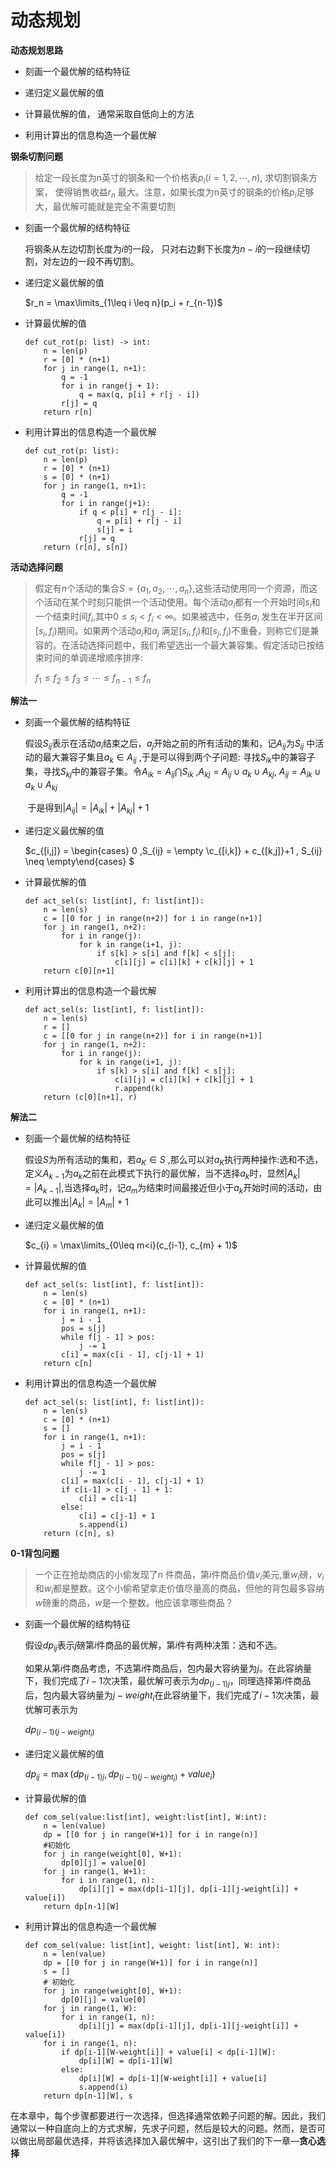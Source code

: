 # 动态规划

**动态规划思路**

- 刻画一个最优解的结构特征

- 递归定义最优解的值

- 计算最优解的值， 通常采取自低向上的方法

- 利用计算出的信息构造一个最优解

**钢条切割问题**

> 给定一段长度为n英寸的钢条和一个价格表$p_i$($i = 1, 2,\cdots,n$), 求切割钢条方案， 使得销售收益$r_n$ 最大。注意，如果长度为n英寸的钢条的价格$p_i$足够大，最优解可能就是完全不需要切割

- 刻画一个最优解的结构特征
  
  将钢条从左边切割长度为$i$的一段， 只对右边剩下长度为$n-i$的一段继续切割，对左边的一段不再切割。

- 递归定义最优解的值
  
  $r_n = \max\limits_{1\leq i \leq n}(p_i + r_{n-1})$

- 计算最优解的值         
  
  ```
  def cut_rot(p: list) -> int:
      n = len(p)
      r = [0] * (n+1)
      for j in range(1, n+1):
          q = -1
          for i in range(j + 1):
              q = max(q, p[i] + r[j - i])
          r[j] = q
      return r[n]
  ```

- 利用计算出的信息构造一个最优解
  
  ```
  def cut_rot(p: list):
      n = len(p)
      r = [0] * (n+1)
      s = [0] * (n+1)
      for j in range(1, n+1):
          q = -1
          for i in range(j+1):
              if q < p[i] + r[j - i]:
                  q = p[i] + r[j - i]
                  s[j] = i
              r[j] = q
      return (r[n], s[n])
  ```

**活动选择问题**

> 假定有$n$个活动的集合$S=\{a_1,a_2,\cdots,a_n\}$,这些活动使用同一个资源，而这个活动在某个时刻只能供一个活动使用。每个活动$a_i$都有一个开始时间$s_i$和一个结束时间$f_i$,其中$0\leq s_i<f_i<\infty$。如果被选中，任务$a_i$ 发生在半开区间$[s_i, f_i)$期间。如果两个活动$a_i$和$a_j$ 满足$[s_i, f_i)$和$[s_j, f_i)$不重叠，则称它们是兼容的。在活动选择问题中，我们希望选出一个最大兼容集。假定活动已按结束时间的单调递增顺序排序:
> 
> $f_1\leq f_2\leq f_3\leq \cdots\leq f_{n-1}\leq f_n$

**解法一**

- 刻画一个最优解的结构特征
  
  假设$S_{ij}$表示在活动$a_i$结束之后，$a_j$开始之前的所有活动的集和，记$A_{ij}$为$S_{ij}$ 中活动的最大兼容子集且$a_k\in A_{ij}$ ,于是可以得到两个子问题: 寻找$S_{ik}$中的兼容子集，寻找$S_{kj}$中的兼容子集。令$A_{ik} = A_{ij} \bigcap S_{ik}$ ,$A_{kj} = A_{ij} \cup {a_k}\cup A_{kj}$, $A_{ij} = A_{ik}\cup{a_k}\cup A_{kj}$

       于是得到$|A_{ij}| = |A_{ik}| + |A_{kj}| + 1$

- 递归定义最优解的值
  
  $c_{[i,j]} = \begin{cases} 0 ,S_{ij} = \empty \\c_{[i,k]} + c_{[k,j]}+1 , S_{ij} \neq \empty\end{cases} $

- 计算最优解的值
  
  ```
  def act_sel(s: list[int], f: list[int]):
      n = len(s)
      c = [[0 for j in range(n+2)] for i in range(n+1)]
      for j in range(1, n+2):
          for i in range(j):
              for k in range(i+1, j):
                  if s[k] > s[i] and f[k] < s[j]:
                      c[i][j] = c[i][k] + c[k][j] + 1
      return c[0][n+1]
  ```

- 利用计算出的信息构造一个最优解
  
  ```
  def act_sel(s: list[int], f: list[int]):
      n = len(s)
      r = []
      c = [[0 for j in range(n+2)] for i in range(n+1)]
      for j in range(1, n+2):
          for i in range(j):
              for k in range(i+1, j):
                  if s[k] > s[i] and f[k] < s[j]:
                      c[i][j] = c[i][k] + c[k][j] + 1
                      r.append(k)
      return (c[0][n+1], r)
  ```

**解法二**

- 刻画一个最优解的结构特征
  
  假设$S$为所有活动的集和，若$a_K \in S$ ,那么可以对$a_K$执行两种操作:选和不选，定义$A_{k-1}$为$a_k$之前在此模式下执行的最优解，当不选择$a_k$时，显然$|A_k| = |A_{k-1}|$,当选择$a_k$时，记$a_m$为结束时间最接近但小于$a_k$开始时间的活动，由此可以推出$|A_k| = |A_m| + 1$ 

- 递归定义最优解的值
  
  $c_{i} = \max\limits_{0\leq m<i}(c_{i-1}, c_{m} + 1)$ 

- 计算最优解的值
  
  ```
  def act_sel(s: list[int], f: list[int]):
      n = len(s)
      c = [0] * (n+1)
      for i in range(1, n+1):
          j = i - 1
          pos = s[j]
          while f[j - 1] > pos:
              j -= 1
          c[i] = max(c[i - 1], c[j-1] + 1)
      return c[n]
  ```

- 利用计算出的信息构造一个最优解
  
  ```
  def act_sel(s: list[int], f: list[int]):
      n = len(s)
      c = [0] * (n+1)
      s = []
      for i in range(1, n+1):
          j = i - 1
          pos = s[j]
          while f[j - 1] > pos:
              j -= 1
          c[i] = max(c[i - 1], c[j-1] + 1)
          if c[i-1] > c[j - 1] + 1:
              c[i] = c[i-1]
          else:
              c[i] = c[j-1] + 1
              s.append(i)
      return (c[n], s)
  ```

**0-1背包问题**

> 一个正在抢劫商店的小偷发现了$n$ 件商品，第$i$件商品价值$v_i$美元,重$w_i$磅，$v_i$和$w_i$都是整数。这个小偷希望拿走价值尽量高的商品，但他的背包最多容纳$w$磅重的商品，$w$是一个整数。他应该拿哪些商品？

- 刻画一个最优解的结构特征
  
  假设$dp_{ij}$表示$j$磅第$i$件商品的最优解，第$i$件有两种决策：选和不选。
  
  如果从第$i$件商品考虑，不选第$i$件商品后，包内最大容纳量为$j$。在此容纳量下，我们完成了$i-1$次决策，最优解可表示为$dp_{(i-1)j}$，同理选择第$i$件商品后，包内最大容纳量为$j-weight_i$在此容纳量下，我们完成了$i-1$次决策，最优解可表示为
  
  $dp_{(i-1)(j-weight_i)}$

- 递归定义最优解的值
  
  $dp_{ij} = \max(dp_{(i-1)j},dp_{(i-1) (j - weight_i)} + value_i )$
+ 计算最优解的值
  
  ```
  def com_sel(value:list[int], weight:list[int], W:int):
      n = len(value)
      dp = [[0 for j in range(W+1)] for i in range(n)]
      #初始化
      for j in range(weight[0], W+1):
          dp[0][j] = value[0]
      for j in range(1, W+1):
          for i in range(1, n):
              dp[i][j] = max(dp[i-1][j], dp[i-1][j-weight[i]] + value[i])
      return dp[n-1][W]
  ```
- 利用计算出的信息构造一个最优解
  
  ```
  def com_sel(value: list[int], weight: list[int], W: int):
      n = len(value)
      dp = [[0 for j in range(W+1)] for i in range(n)]
      s = []
      # 初始化
      for j in range(weight[0], W+1):
          dp[0][j] = value[0]
      for j in range(1, W):
          for i in range(1, n):
              dp[i][j] = max(dp[i-1][j], dp[i-1][j-weight[i]] + value[i])
      for i in range(1, n):
          if dp[i-1][W-weight[i]] + value[i] < dp[i-1][W]:
              dp[i][W] = dp[i-1][W]
          else:
              dp[i][W] = dp[i-1][W-weight[i]] + value[i]
              s.append(i)
      return dp[n-1][W], s
  ```

在本章中，每个步骤都要进行一次选择，但选择通常依赖子问题的解。因此，我们通常以一种自底向上的方式求解，先求子问题，然后是较大的问题。然而，是否可以做出局部最优选择，并将该选择加入最优解中，这引出了我们的下一章—**贪心选择**
